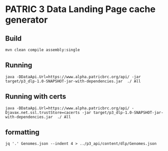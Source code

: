 # PATRIC 3 Data Landing Page cache generator

## Build
```
mvn clean compile assembly:single
```

## Running
```
java -DDataApi.Url=https://www.alpha.patricbrc.org/api/ -jar target/p3_dlp-1.0-SNAPSHOT-jar-with-dependencies.jar  ./ All
```

## Running with certs
```
java -DDataApi.Url=https://www.alpha.patricbrc.org/api/ -Djavax.net.ssl.trustStore=cacerts -jar target/p3_dlp-1.0-SNAPSHOT-jar-with-dependencies.jar  ./ All
```
## formatting
```
jq '.' Genomes.json --indent 4 > ../p3_api/content/dlp/Genomes.json
```
